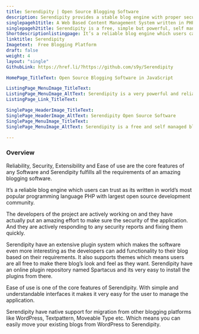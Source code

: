 ```yaml
---
title: Serendipity | Open Source Blogging Software
description: Serendipity provides a stable blog engine with proper security measures. Extend functionality via easy to install plugins available at their online repository.
singlepageh1title: A Web Based Content Management System written in PHP
singlepageh2title: Serendipity is a free, simple but powerful, self managed blogging platform and CMS. Personalize look and feel of your blog or website with appropriate themes.
Shortdescriptionlistingpage: It’s a reliable blog engine which users can trust as its written in world’s most popular programming language PHP with largest open source development community.
linktitle: Serendipity
Imagetext:  Free Blogging Platform 
draft: false
weight: 4
layout: "single"
GithubLink: https://href.li/?https://github.com/s9y/Serendipity

HomePage_TitleText: Open Source Blogging Software in JavaScript

ListingPage_MenuImage_TitleText: 
ListingPage_MenuImage_AltText: Serendipity is a very powerful and reliable blog engine
ListingPage_Link_TitleText: 

SinglePage_HeaderImage_TitleText: 
SinglePage_HeaderImage_AltText: Serendipity Open Source Software
SinglePage_MenuImage_TitleText: 
SinglePage_MenuImage_AltText: Serendipity is a free and self managed blogging platform.

---
```


### **Overview**

Reliability, Security, Extensibility and Ease of use are the core features of any Software and Serendipity fulfills all the requirements of an amazing blogging software.

It’s a reliable blog engine which users can trust as its written in world’s most popular programming language PHP with largest open source development community.

The developers of the project are actively working on and they have actually put an amazing effort to make sure the security of the application. And they are actively responding to any security reports and fixing them quickly.

Serendipity have an extensive plugin system which makes the software even more interesting as the developers can add functionality to their blog based on their requirements. It also supports themes which means users are all free to make there blog’s look and feel as they want. Serendipity have an online plugin repository named Spartacus and its very easy to install the plugins from there.

Ease of use is one of the core features of Serendipity. With simple and understandable interfaces it makes it very easy for the user to manage the application.

Serendipity have native support for migration from other blogging platforms like WordPress, Textpattern, Moveable Type etc. Which means you can easily move your existing blogs from WordPress to Serendipity.

